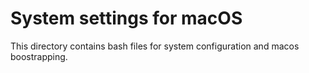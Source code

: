 # System settings for macOS

This directory contains bash files for system configuration
and macos boostrapping.
